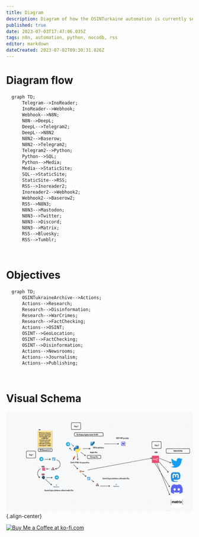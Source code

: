 ```yaml
---
title: Diagram
description: Diagram of how the OSINTurkaine automation is currently setup
published: true
date: 2023-07-03T17:47:06.035Z
tags: n8n, automation, python, nocodb, rss
editor: markdown
dateCreated: 2023-07-02T09:30:31.826Z
---
```


# Diagram flow

```mermaid
  graph TD;
      Telegram-->InoReader;
      InoReader-->Webhook;
      Webhook-->N8N;
      N8N-->DeepL;
      DeepL-->Telegram2;
      DeepL-->N8N2
      N8N2-->Baserow;
      N8N2-->Telegram2;
      Telegram2-->Python;
      Python-->SQL;
      Python-->Media;
      Media-->StaticSite;
      SQL-->StaticSite;
      StaticSite-->RSS;
      RSS-->Inoreader2;
      Inoreader2-->Webhook2;
      Webhook2-->Baserow2;
      RSS-->N8N3;
      N8N3-->Mastodon;
      N8N3-->Twitter;
      N8N3-->Discord;
      N8N3-->Matrix;
      RSS-->Bluesky;
      RSS-->Tumblr;
      
  
```      
# Objectives
```mermaid
  graph TD;
      OSINTukraineArchive-->Actions;
      Actions-->Research;
      Research-->Disinformation;
      Research-->WarCrimes;
      Research-->FactChecking;
      Actions-->OSINT;
      OSINT-->GeoLocation;
      OSINT-->FactChecking;
      OSINT-->Disinformation;
      Actions-->Newsrooms;
      Actions-->Journalism;
      Actions-->Publishing;
      
      
```


# Visual Schema
![signal-2023-03-04-084145_002.png](/signal-2023-03-04-084145_002.png){.align-center}

<a href='https://ko-fi.com/E1E2E81MW' target='_blank'><img height='36' style='border:0px;height:36px;' src='https://storage.ko-fi.com/cdn/kofi2.png?v=3' border='0' alt='Buy Me a Coffee at ko-fi.com' /></a>